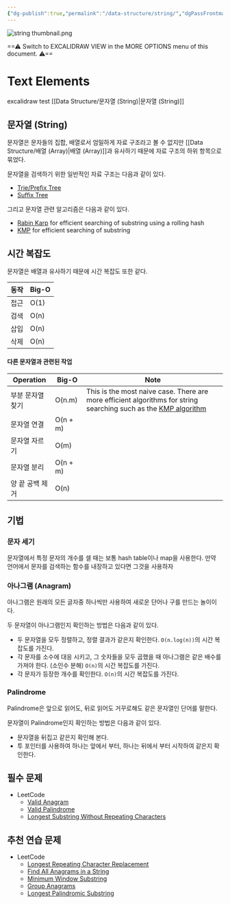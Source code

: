 ```yaml
---
{"dg-publish":true,"permalink":"/data-structure/string/","dgPassFrontmatter":true,"created":"","updated":""}
---
```


![string thumbnail.png](/img/user/Data%20Structure/string%20thumbnail.png)

<div class="transclusion internal-embed is-loaded"><div class="markdown-embed">




==⚠  Switch to EXCALIDRAW VIEW in the MORE OPTIONS menu of this document. ⚠==


# Text Elements
excalidraw test
[[Data Structure/문자열 (String)\|문자열 (String)]] 


</div></div>


## 문자열 (String)
문자열은 문자들의 집합, 배열로서 엄밀하게 자료 구조라고 볼 수 없지만 [[Data Structure/배열 (Array)\|배열 (Array)]]과 유사하기 때문에 자료 구조의 하위 항목으로 묶었다.

문자열을 검색하기 위한 일반적인 자료 구조는 다음과 같이 있다. 
- [Trie/Prefix Tree](https://en.wikipedia.org/wiki/Trie)
- [Suffix Tree](https://en.wikipedia.org/wiki/Suffix_tree)

그리고 문자열 관련 알고리즘은 다음과 같이 있다.
- [Rabin Karp](https://en.wikipedia.org/wiki/Rabin%E2%80%93Karp_algorithm) for efficient searching of substring using a rolling hash
- [KMP](https://en.wikipedia.org/wiki/Knuth%E2%80%93Morris%E2%80%93Pratt_algorithm) for efficient searching of substring

## 시간 복잡도
문자열은 배열과 유사하기 때문에 시간 복잡도 또한 같다.  

|동작|Big-O|
|---|---|
|접근|O(1)|
|검색|O(n)|
|삽입|O(n)|
|삭제|O(n)|

#### 다른 문자열과 관련된 작업

|Operation|Big-O|Note|
|---|---|---|
|부분 문자열 찾기|O(n.m)|This is the most naive case. There are more efficient algorithms for string searching such as the [KMP algorithm](https://en.wikipedia.org/wiki/Knuth%E2%80%93Morris%E2%80%93Pratt_algorithm)|
|문자열 연결|O(n + m)||
|문자열 자르기|O(m)||
|문자열 분리|O(n + m)||
|양 끝 공백 제거|O(n)||

## 기법

### 문자 세기

문자열에서 특정 문자의 개수를 셀 때는 보통 hash table이나 map을 사용한다. 만약 언어에서 문자를 검색하는 함수를 내장하고 있다면 그것을 사용하자

### 아나그램 (Anagram) 

아나그램은 원래의 모든 글자중 하나씩만 사용하여 새로운 단어나 구를 만드는 놀이이다.

두 문자열이 아나그램인지 확인하는 방법은 다음과 같이 있다.

- 두 문자열을 모두 정렬하고, 정렬 결과가 같은지 확인한다. `O(n.log(n))`의 시간 복잡도를 가진다.
- 각 문자를 소수에 대응 시키고, 그 숫자들을 모두 곱했을 때 아나그램은 같은 배수를 가져야 한다. (소인수 분해) `O(n)`의 시간 복잡도를 가진다.
- 각 문자가 등장한 개수를 확인한다. `O(n)`의 시간 복잡도를 가진다.

### Palindrome

Palindrome은 앞으로 읽어도, 뒤로 읽어도 거꾸로해도 같은 문자열인 단어를 말한다.

문자열이 Palindrome인지 확인하는 방법은 다음과 같이 있다.

- 문자열을 뒤집고 같은지 확인해 본다.
- 투 포인터를 사용하여 하나는 앞에서 부터, 하나는 뒤에서 부터 시작하여 같은지 확인한다.

## 필수 문제

- LeetCode
    - [Valid Anagram](https://leetcode.com/problems/valid-anagram)
    - [Valid Palindrome](https://leetcode.com/problems/valid-palindrome/)
    - [Longest Substring Without Repeating Characters](https://leetcode.com/problems/longest-substring-without-repeating-characters/)

## 추천 연습 문제

- LeetCode
    - [Longest Repeating Character Replacement](https://leetcode.com/problems/longest-repeating-character-replacement/)
    - [Find All Anagrams in a String](https://leetcode.com/problems/find-all-anagrams-in-a-string)
    - [Minimum Window Substring](https://leetcode.com/problems/minimum-window-substring/description/)
    - [Group Anagrams](https://leetcode.com/problems/group-anagrams/)
    - [Longest Palindromic Substring](https://leetcode.com/problems/longest-palindromic-substring/)